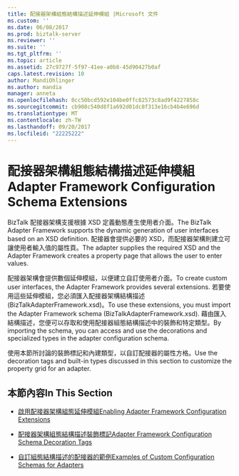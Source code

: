 ```yaml
---
title: 配接器架構組態結構描述延伸模組 |Microsoft 文件
ms.custom: ''
ms.date: 06/08/2017
ms.prod: biztalk-server
ms.reviewer: ''
ms.suite: ''
ms.tgt_pltfrm: ''
ms.topic: article
ms.assetid: 27c9727f-5f97-41ee-a0b8-45d90427b0af
caps.latest.revision: 10
author: MandiOhlinger
ms.author: mandia
manager: anneta
ms.openlocfilehash: 0cc50bcd592e104be0ffc82573c8ad9f4227858c
ms.sourcegitcommit: cb908c540d8f1a692d01dc8f313e16cb4b4e696d
ms.translationtype: MT
ms.contentlocale: zh-TW
ms.lasthandoff: 09/20/2017
ms.locfileid: "22225222"
---
```

# <a name="adapter-framework-configuration-schema-extensions"></a><span data-ttu-id="8d12f-102">配接器架構組態結構描述延伸模組</span><span class="sxs-lookup"><span data-stu-id="8d12f-102">Adapter Framework Configuration Schema Extensions</span></span>
<span data-ttu-id="8d12f-103">BizTalk 配接器架構支援根據 XSD 定義動態產生使用者介面。</span><span class="sxs-lookup"><span data-stu-id="8d12f-103">The BizTalk Adapter Framework supports the dynamic generation of user interfaces based on an XSD definition.</span></span> <span data-ttu-id="8d12f-104">配接器會提供必要的 XSD，而配接器架構則建立可讓使用者輸入值的屬性頁。</span><span class="sxs-lookup"><span data-stu-id="8d12f-104">The adapter supplies the required XSD and the Adapter Framework creates a property page that allows the user to enter values.</span></span>  
  
 <span data-ttu-id="8d12f-105">配接器架構會提供數個延伸模組，以便建立自訂使用者介面。</span><span class="sxs-lookup"><span data-stu-id="8d12f-105">To create custom user interfaces, the Adapter Framework provides several extensions.</span></span> <span data-ttu-id="8d12f-106">若要使用這些延伸模組，您必須匯入配接器架構結構描述 (BizTalkAdapterFramework.xsd)。</span><span class="sxs-lookup"><span data-stu-id="8d12f-106">To use these extensions, you must import the Adapter Framework schema (BizTalkAdapterFramework.xsd).</span></span> <span data-ttu-id="8d12f-107">藉由匯入結構描述，您便可以存取和使用配接器組態結構描述中的裝飾和特定類型。</span><span class="sxs-lookup"><span data-stu-id="8d12f-107">By importing the schema, you can access and use the decorations and specialized types in the adapter configuration schema.</span></span>  
  
 <span data-ttu-id="8d12f-108">使用本節所討論的裝飾標記和內建類型，以自訂配接器的屬性方格。</span><span class="sxs-lookup"><span data-stu-id="8d12f-108">Use the decoration tags and built-in types discussed in this section to customize the property grid for an adapter.</span></span>  
  
## <a name="in-this-section"></a><span data-ttu-id="8d12f-109">本節內容</span><span class="sxs-lookup"><span data-stu-id="8d12f-109">In This Section</span></span>  
  
-   [<span data-ttu-id="8d12f-110">啟用配接器架構組態延伸模組</span><span class="sxs-lookup"><span data-stu-id="8d12f-110">Enabling Adapter Framework Configuration Extensions</span></span>](../core/enabling-adapter-framework-configuration-extensions.md)  
  
-   [<span data-ttu-id="8d12f-111">配接器架構組態結構描述裝飾標記</span><span class="sxs-lookup"><span data-stu-id="8d12f-111">Adapter Framework Configuration Schema Decoration Tags</span></span>](../core/adapter-framework-configuration-schema-decoration-tags.md)  
  
-   [<span data-ttu-id="8d12f-112">自訂組態結構描述的配接器的範例</span><span class="sxs-lookup"><span data-stu-id="8d12f-112">Examples of Custom Configuration Schemas for Adapters</span></span>](../core/examples-of-custom-configuration-schemas-for-adapters.md)